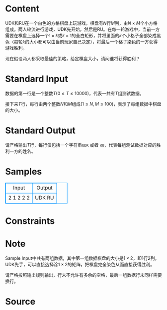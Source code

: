 
# Content

UDK和RU在一个白色的方格棋盘上玩游戏，棋盘有$N$行$M$列，由$N\times M$个小方格组成。两人轮流进行游戏，UDK先开始，然后是RU。在每一轮游戏中，当前一方需要在棋盘上选择一个$1\times k$或$k\times 1$的全白矩形，并将里面的$k$个小格子全部染成黑色（每轮$k$的大小都可以由当前玩家自己决定），将最后一个格子染色的一方获得游戏胜利。

现在假设两人都采取最佳的策略，给定棋盘大小，请问谁将获得胜利？

# Standard Input

数据的第一行是一个整数$T$($0\leq T\leq 10000$)，代表一共有$T$组测试数据。

接下来$T$行，每行由两个整数$N$和$M$组成($1\leq N, M\leq 100$)，表示了每组数据中棋盘的大小。

# Standard Output

请严格输出$T$行，每行仅包括一个字符串`UDK` 或者 `RU`，代表每组测试数据对应的胜利一方的姓名。

# Samples

<style>
        table,table tr th, table tr td { border:1px solid #0094ff; }
        table { width: 200px; min-height: 25px; line-height: 25px; text-align: center; border-collapse: collapse;}   
    </style>
<table>
	<tr>
		<td>Input</td>
		<td>Output</td>
	</tr>
<tr><td>2
1 2
2 2</td><td>UDK
RU</td></tr></table>


# Constraints



# Note

Sample Input中共有两组数据，其中第一组数据棋盘的大小是$1\times 2$，即$1$行$2$列，UDK先手，可以直接选择涂$1\times 2$的矩阵，把棋盘完全染色从而直接获得胜利。

请严格按照输出规则输出，行末不允许有多余的空格，最后一组数据行末同样需要换行。

# Source



